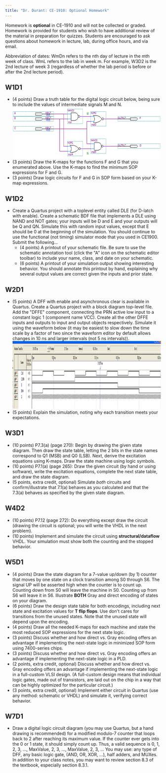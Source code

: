 ```yaml
---
title: "Dr. Durant: CE-1910: Optional Homework"
---
```


Homework is __optional__ in CE-1910 and will not be collected or graded. Homework is provided for students who wish to have additional review of the material in preparation for quizzes. Students are encouraged to ask questions about homework in lecture, lab, during office hours, and via email.

Abbreviation of dates: WmDn refers to the nth day of lecture in the mth week of class. WmL refers to the lab in week m. For example, W3D2 is the 2nd lecture
of week 3 (regardless of whether the lab period is before or after the 2nd lecture period). 

## W1D1
* (4 points) Draw a truth table for the digital logic circuit below, being sure to include the values of intermediate signals M and N.<br/><img src="w1d1figure.png" width=612 height=165 />
* (3 points) Draw the K-maps for the functions F and G that you enumerated above. Use the K-maps to find the minimum SOP expressions for F and G.
* (3 points) Draw logic circuits for F and G in SOP form based on your K-map expressions.

## W1D2
* Create a Quartus project with a toplevel entity called DLE (for D-latch with enable). Create a schematic BDF file that implements a DLE using NAND and NOT gates; your inputs will be D and E and your outputs will be Q and QN. Simulate this with random input values, except that E should be 0 at the beginning of the simulation. You should continue to use the functional (not timing) simulator mode that you used in CE1900. Submit the following...
  * (4 points) A printout of your schematic file. Be sure to use the schematic annotation tool (click the "A" icon on the schematic editor toolbar) to include your name, class, and date on your schematic.
  * (6 points) A printout of your simulation output showing interesting behavior. You should annotate this printout by hand, explaining why several output values are correct given the inputs and prior state.

## W2D1
* (5 points) A DFF with enable and asynchronous clear is available in Quartus. Create a Quartus project with a block diagram top-level file. Add the "DFFE" component, connecting the PRN active low input to a constant logic 1 (component name VCC). Create all the other DFFE inputs and outputs to input and output objects respectively. Simulate it using the waveform below (it may be easiest to slow down the time scale by a factor of two since the waveform editor by default allows changes in 10 ns and larger intervals (not 5 ns intervals)).<br/><img src="w2d1figure.png" width=1386 height=218/>
* (5 points) Explain the simulation, noting why each transition meets your expectations.

## W3D1
* (10 points) P7.3(a) (page 270): Begin by drawing the given state diagram. Then draw the state table, letting the 2 bits in the state names correspond to
  Q1 (MSB) and Q0 (LSB). Next, derive the excitation equations using K-maps. Draw the state machine using logic symbols.
* (10 points) P7.1(a) (page 265): Draw the given circuit (by hand or using software), write the excitation equations,
  complete the next state table, and draw the state diagram.
* (5 points, extra credit, optional) Simulate *both* circuits and confirm/illustrate that 7.1(a) behaves as you calculated and that
  the 7.3(a) behaves as specified by the given state diagram.

## W4D2
* (10 points) P7.12 (page 272): Do everything except draw the circuit (drawing the circuit is optional; you
  will write the VHDL in the next problem).
* (10 points) Implement and simulate the circuit using __structural/dataflow__ VHDL. Your simulation must show both the
  counting and the stopped behavior.

## W5D1
* (4 points) Draw the state diagram for a 7-value up/down (by 1) counter that moves by one state on a clock transition among S0 through S6. The signal UP will be asserted high when the counter is to count up. Counting down from S0 will leave the machine in S0. Counting up from S6 will leave it in S6. Illustrate __BOTH__ Gray and direct encoding of states on your diagram.
* (6 points) Draw the design state table for both encodings, including next state and excitation values for __T flip flops__. Use don't cares for transitions from the unused states. Note that the unused state will depend upon the encoding.
* (4 points) Draw all the needed K-maps for each machine and state the most reduced SOP expressions for the next state logic.
* (3 points) Discuss whether and how direct vs. Gray encoding offers an advantage if implementing the next-state logic in minimized SOP form using 7400-series chips.
* (3 points) Discuss whether and how direct vs. Gray encoding offers an advantage if implementing the next-state logic in a PLD.
* (2 points, extra credit, optional) Discuss whether and how direct vs. Gray encoding offers an advantage if implementing the next-state logic in a full-custom VLSI design. (A full-custom design means that individual logic gates, made out of transistors, are laid out on the chip in a way that can be highly optimized for the particular circuit.)
* (3 points, extra credit, optional) Implement either circuit in Quartus (use any method: schematic or VHDL) and simulate it, verifying correct behavior.

## W7D1
* Draw a digital logic circuit diagram (you may use Quartus, but a hand drawing is recommended) for a modified modulo-7 counter that loops back to 2 after reaching its maximum value. If the counter ever gets into the 0 or 1 state, it should simply count up. Thus, a valid sequence is 0, 1, 2, 3, ..., MaxValue, 2, 3, ..., MaxValue, 2, 3, ... You may use: any type of DFF, any basic logic gate, (AND, OR, XOR, ...), half adders, and MUXes. In addition to your class notes, you may want to review section 8.3 of the textbook, especially section 8.3.1.
